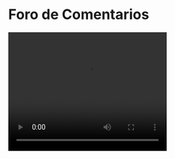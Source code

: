 # Foro de Comentarios

<video width="320" height="240" controls>
  <source src="/public/foro.mp4" type="video/mp4">
  Tu navegador no soporta el elemento de video.
</video>
